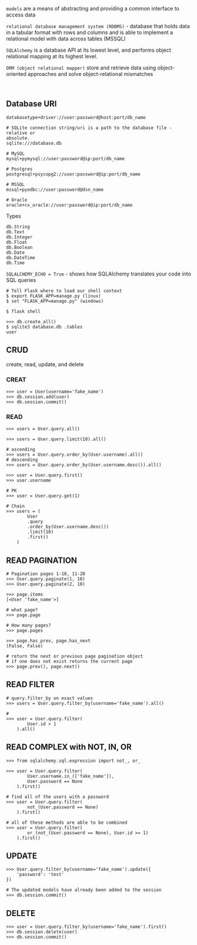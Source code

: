 `models` are a means of abstracting and providing a common
interface to access data

`relational database management system (RDBMS)` - database that holds data in
a tabular format with rows and columns and is able to implement a relational model with
data across tables (MSSQL)

`SQLAlchemy` is a database API at its lowest level, and performs object
relational mapping at its highest level.

`ORM (object relational mapper)` store and retrieve data using object-oriented approaches and solve
object-relational mismatches

<br>

## Database URI

` databasetype+driver://user:password@host:port/db_name `

    # SQLite connection string/uri is a path to the database file - relative or
    absolute.
    sqlite:///database.db
    
    # MySQL
    mysql+pymysql://user:password@ip:port/db_name

    # Postgres
    postgresql+psycopg2://user:password@ip:port/db_name

    # MSSQL
    mssql+pyodbc://user:password@dsn_name

    # Oracle
    oracle+cx_oracle://user:password@ip:port/db_name

Types 

    db.String
    db.Text
    db.Integer
    db.Float
    db.Boolean
    db.Date
    db.DateTime
    db.Time


`SQLALCHEMY_ECHO = True` - shows how SQLAlchemy translates your code
into SQL queries


    # Tell Flask where to load our shell context
    $ export FLASK_APP=manage.py (linux) 
    $ set "FLASK_APP=manage.py" (windows)

    $ flask shell

    >>> db.create_all()
    $ sqlite3 database.db .tables
    user


## CRUD 
create, read, update, and delete 


### CREAT

    >>> user = User(username='fake_name')
    >>> db.session.add(user)
    >>> db.session.commit()

### READ

    >>> users = User.query.all()

    >>> users = User.query.limit(10).all()

    # ascending
    >>> users = User.query.order_by(User.username).all()
    # descending
    >>> users = User.query.order_by(User.username.desc()).all()

    >>> user = User.query.first()
    >>> user.username

    # PK
    >>> user = User.query.get(1)

    # Chain
    >>> users = (
            User
            .query
            .order_by(User.username.desc())
            .limit(10)
            .first()
        )

## READ PAGINATION

    # Pagination pages 1-10, 11-20
    >>> User.query.paginate(1, 10)
    >>> User.query.paginate(2, 10)

    >>> page.items
    [<User 'fake_name'>]

    # what page?
    >>> page.page

    # How many pages?
    >>> page.pages
    
    >>> page.has_prev, page.has_next
    (False, False)

    # return the next or previous page pagination object
    # if one does not exist returns the current page
    >>> page.prev(), page.next()

## READ FILTER
    # query.filter_by on exact values 
    >>> users = User.query.filter_by(username='fake_name').all()

    #
    >>> user = User.query.filter(
            User.id > 1
        ).all()

## READ COMPLEX with NOT, IN, OR

    >>> from sqlalchemy.sql.expression import not_, or_
    
    >>> user = User.query.filter(
            User.username.in_(['fake_name']),
            User.password == None
        ).first()
    
    # find all of the users with a password
    >>> user = User.query.filter(
            not_(User.password == None)
        ).first()
    
    # all of these methods are able to be combined
    >>> user = User.query.filter(
            or_(not_(User.password == None), User.id >= 1)
        ).first()


## UPDATE
    >>> User.query.filter_by(username='fake_name').update({
        'password': 'test'
    })

    # The updated models have already been added to the session
    >>> db.session.commit()

## DELETE
    >>> user = User.query.filter_by(username='fake_name').first()
    >>> db.session.delete(user)
    >>> db.session.commit()






